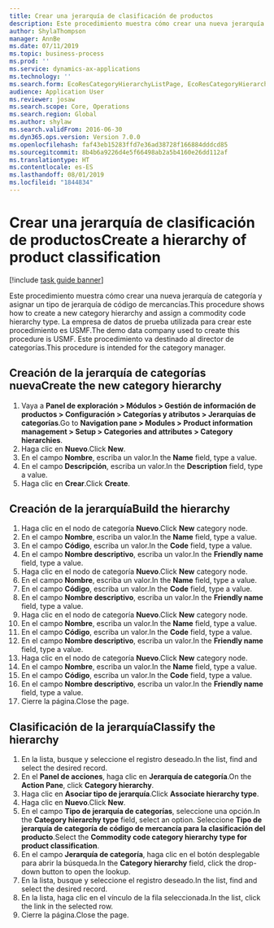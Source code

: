 ```yaml
---
title: Crear una jerarquía de clasificación de productos
description: Este procedimiento muestra cómo crear una nueva jerarquía de categoría y asignar un tipo de jerarquía de código de mercancías.
author: ShylaThompson
manager: AnnBe
ms.date: 07/11/2019
ms.topic: business-process
ms.prod: ''
ms.service: dynamics-ax-applications
ms.technology: ''
ms.search.form: EcoResCategoryHierarchyListPage, EcoResCategoryHierarchyCreate, EcoResCategory, EcoResCategoryHierarchyRole
audience: Application User
ms.reviewer: josaw
ms.search.scope: Core, Operations
ms.search.region: Global
ms.author: shylaw
ms.search.validFrom: 2016-06-30
ms.dyn365.ops.version: Version 7.0.0
ms.openlocfilehash: faf43eb15283ffd7e36ad38728f166884dddcd85
ms.sourcegitcommit: 8b4b6a9226d4e5f66498ab2a5b4160e26dd112af
ms.translationtype: HT
ms.contentlocale: es-ES
ms.lasthandoff: 08/01/2019
ms.locfileid: "1844834"
---
```

# <a name="create-a-hierarchy-of-product-classification"></a><span data-ttu-id="51c06-103">Crear una jerarquía de clasificación de productos</span><span class="sxs-lookup"><span data-stu-id="51c06-103">Create a hierarchy of product classification</span></span>

[!include [task guide banner](../../includes/task-guide-banner.md)]

<span data-ttu-id="51c06-104">Este procedimiento muestra cómo crear una nueva jerarquía de categoría y asignar un tipo de jerarquía de código de mercancías.</span><span class="sxs-lookup"><span data-stu-id="51c06-104">This procedure shows how to create a new category hierarchy and assign a commodity code hierarchy type.</span></span> <span data-ttu-id="51c06-105">La empresa de datos de prueba utilizada para crear este procedimiento es USMF.</span><span class="sxs-lookup"><span data-stu-id="51c06-105">The demo data company used to create this procedure is USMF.</span></span> <span data-ttu-id="51c06-106">Este procedimiento va destinado al director de categorías.</span><span class="sxs-lookup"><span data-stu-id="51c06-106">This procedure is intended for the category manager.</span></span>


## <a name="create-the-new-category-hierarchy"></a><span data-ttu-id="51c06-107">Creación de la jerarquía de categorías nueva</span><span class="sxs-lookup"><span data-stu-id="51c06-107">Create the new category hierarchy</span></span>
1. <span data-ttu-id="51c06-108">Vaya a **Panel de exploración > Módulos > Gestión de información de productos > Configuración > Categorías y atributos > Jerarquías de categorías**.</span><span class="sxs-lookup"><span data-stu-id="51c06-108">Go to **Navigation pane > Modules > Product information management > Setup > Categories and attributes > Category hierarchies**.</span></span>
2. <span data-ttu-id="51c06-109">Haga clic en **Nuevo**.</span><span class="sxs-lookup"><span data-stu-id="51c06-109">Click **New**.</span></span>
3. <span data-ttu-id="51c06-110">En el campo **Nombre**, escriba un valor.</span><span class="sxs-lookup"><span data-stu-id="51c06-110">In the **Name** field, type a value.</span></span>
4. <span data-ttu-id="51c06-111">En el campo **Descripción**, escriba un valor.</span><span class="sxs-lookup"><span data-stu-id="51c06-111">In the **Description** field, type a value.</span></span>
5. <span data-ttu-id="51c06-112">Haga clic en **Crear**.</span><span class="sxs-lookup"><span data-stu-id="51c06-112">Click **Create**.</span></span>

## <a name="build-the-hierarchy"></a><span data-ttu-id="51c06-113">Creación de la jerarquía</span><span class="sxs-lookup"><span data-stu-id="51c06-113">Build the hierarchy</span></span>
1. <span data-ttu-id="51c06-114">Haga clic en el nodo de categoría **Nuevo**.</span><span class="sxs-lookup"><span data-stu-id="51c06-114">Click **New** category node.</span></span>
2. <span data-ttu-id="51c06-115">En el campo **Nombre**, escriba un valor.</span><span class="sxs-lookup"><span data-stu-id="51c06-115">In the **Name** field, type a value.</span></span>
3. <span data-ttu-id="51c06-116">En el campo **Código**, escriba un valor.</span><span class="sxs-lookup"><span data-stu-id="51c06-116">In the **Code** field, type a value.</span></span>
4. <span data-ttu-id="51c06-117">En el campo **Nombre descriptivo**, escriba un valor.</span><span class="sxs-lookup"><span data-stu-id="51c06-117">In the **Friendly name** field, type a value.</span></span>
5. <span data-ttu-id="51c06-118">Haga clic en el nodo de categoría **Nuevo**.</span><span class="sxs-lookup"><span data-stu-id="51c06-118">Click **New** category node.</span></span>
6. <span data-ttu-id="51c06-119">En el campo **Nombre**, escriba un valor.</span><span class="sxs-lookup"><span data-stu-id="51c06-119">In the **Name** field, type a value.</span></span>
7. <span data-ttu-id="51c06-120">En el campo **Código**, escriba un valor.</span><span class="sxs-lookup"><span data-stu-id="51c06-120">In the **Code** field, type a value.</span></span>
8. <span data-ttu-id="51c06-121">En el campo **Nombre descriptivo**, escriba un valor.</span><span class="sxs-lookup"><span data-stu-id="51c06-121">In the **Friendly name** field, type a value.</span></span>
9. <span data-ttu-id="51c06-122">Haga clic en el nodo de categoría **Nuevo**.</span><span class="sxs-lookup"><span data-stu-id="51c06-122">Click **New** category node.</span></span>
10. <span data-ttu-id="51c06-123">En el campo **Nombre**, escriba un valor.</span><span class="sxs-lookup"><span data-stu-id="51c06-123">In the **Name** field, type a value.</span></span>
11. <span data-ttu-id="51c06-124">En el campo **Código**, escriba un valor.</span><span class="sxs-lookup"><span data-stu-id="51c06-124">In the **Code** field, type a value.</span></span>
12. <span data-ttu-id="51c06-125">En el campo **Nombre descriptivo**, escriba un valor.</span><span class="sxs-lookup"><span data-stu-id="51c06-125">In the **Friendly name** field, type a value.</span></span>
13. <span data-ttu-id="51c06-126">Haga clic en el nodo de categoría **Nuevo**.</span><span class="sxs-lookup"><span data-stu-id="51c06-126">Click **New** category node.</span></span>
14. <span data-ttu-id="51c06-127">En el campo **Nombre**, escriba un valor.</span><span class="sxs-lookup"><span data-stu-id="51c06-127">In the **Name** field, type a value.</span></span>
15. <span data-ttu-id="51c06-128">En el campo **Código**, escriba un valor.</span><span class="sxs-lookup"><span data-stu-id="51c06-128">In the **Code** field, type a value.</span></span>
16. <span data-ttu-id="51c06-129">En el campo **Nombre descriptivo**, escriba un valor.</span><span class="sxs-lookup"><span data-stu-id="51c06-129">In the **Friendly name** field, type a value.</span></span>
17. <span data-ttu-id="51c06-130">Cierre la página.</span><span class="sxs-lookup"><span data-stu-id="51c06-130">Close the page.</span></span>

## <a name="classify-the-hierarchy"></a><span data-ttu-id="51c06-131">Clasificación de la jerarquía</span><span class="sxs-lookup"><span data-stu-id="51c06-131">Classify the hierarchy</span></span>
1. <span data-ttu-id="51c06-132">En la lista, busque y seleccione el registro deseado.</span><span class="sxs-lookup"><span data-stu-id="51c06-132">In the list, find and select the desired record.</span></span>
2. <span data-ttu-id="51c06-133">En el **Panel de acciones**, haga clic en **Jerarquía de categoría**.</span><span class="sxs-lookup"><span data-stu-id="51c06-133">On the **Action Pane**, click **Category hierarchy**.</span></span>
3. <span data-ttu-id="51c06-134">Haga clic en **Asociar tipo de jerarquía**.</span><span class="sxs-lookup"><span data-stu-id="51c06-134">Click **Associate hierarchy type**.</span></span>
4. <span data-ttu-id="51c06-135">Haga clic en **Nuevo**.</span><span class="sxs-lookup"><span data-stu-id="51c06-135">Click **New**.</span></span>
5. <span data-ttu-id="51c06-136">En el campo **Tipo de jerarquía de categorías**, seleccione una opción.</span><span class="sxs-lookup"><span data-stu-id="51c06-136">In the **Category hierarchy type** field, select an option.</span></span> <span data-ttu-id="51c06-137">Seleccione **Tipo de jerarquía de categoría de código de mercancía para la clasificación del producto**.</span><span class="sxs-lookup"><span data-stu-id="51c06-137">Select the **Commodity code category hierarchy type for product classification**.</span></span>  
6. <span data-ttu-id="51c06-138">En el campo **Jerarquía de categoría**, haga clic en el botón desplegable para abrir la búsqueda.</span><span class="sxs-lookup"><span data-stu-id="51c06-138">In the **Category hierarchy** field, click the drop-down button to open the lookup.</span></span>
7. <span data-ttu-id="51c06-139">En la lista, busque y seleccione el registro deseado.</span><span class="sxs-lookup"><span data-stu-id="51c06-139">In the list, find and select the desired record.</span></span>
8. <span data-ttu-id="51c06-140">En la lista, haga clic en el vínculo de la fila seleccionada.</span><span class="sxs-lookup"><span data-stu-id="51c06-140">In the list, click the link in the selected row.</span></span>
9. <span data-ttu-id="51c06-141">Cierre la página.</span><span class="sxs-lookup"><span data-stu-id="51c06-141">Close the page.</span></span>

